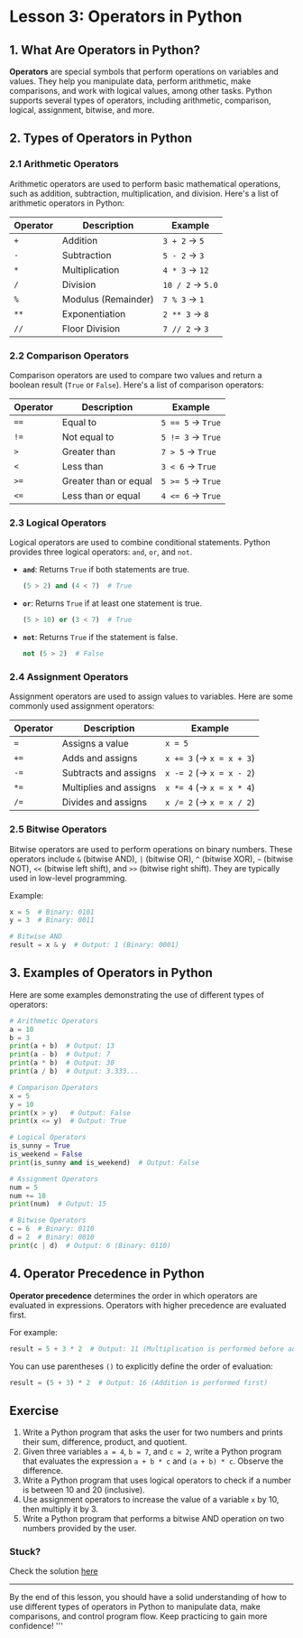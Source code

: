 # Lesson 3: **Operators in Python**

## 1. What Are Operators in Python?

**Operators** are special symbols that perform operations on variables and values. They help you manipulate data, perform arithmetic, make comparisons, and work with logical values, among other tasks. Python supports several types of operators, including arithmetic, comparison, logical, assignment, bitwise, and more.

## 2. Types of Operators in Python

### **2.1 Arithmetic Operators**

Arithmetic operators are used to perform basic mathematical operations, such as addition, subtraction, multiplication, and division. Here's a list of arithmetic operators in Python:

| Operator | Description           | Example           |
|----------|-----------------------|-------------------|
| `+`      | Addition              | `3 + 2` → `5`   |
| `-`      | Subtraction           | `5 - 2` → `3`   |
| `*`      | Multiplication        | `4 * 3` → `12`  |
| `/`      | Division              | `10 / 2` → `5.0` |
| `%`      | Modulus (Remainder)   | `7 % 3` → `1`   |
| `**`     | Exponentiation        | `2 ** 3` → `8`  |
| `//`     | Floor Division        | `7 // 2` → `3`  |

### **2.2 Comparison Operators**

Comparison operators are used to compare two values and return a boolean result (`True` or `False`). Here's a list of comparison operators:

| Operator | Description          | Example            |
|----------|----------------------|--------------------|
| `==`     | Equal to             | `5 == 5` → `True` |
| `!=`     | Not equal to         | `5 != 3` → `True` |
| `>`      | Greater than         | `7 > 5` → `True`  |
| `<`      | Less than            | `3 < 6` → `True`  |
| `>=`     | Greater than or equal| `5 >= 5` → `True` |
| `<=`     | Less than or equal   | `4 <= 6` → `True` |

### **2.3 Logical Operators**

Logical operators are used to combine conditional statements. Python provides three logical operators: `and`, `or`, and `not`.

- **`and`**: Returns `True` if both statements are true.
  ```python
  (5 > 2) and (4 < 7)  # True
  ```

- **`or`**: Returns `True` if at least one statement is true.
  ```python
  (5 > 10) or (3 < 7)  # True
  ```

- **`not`**: Returns `True` if the statement is false.
  ```python
  not (5 > 2)  # False
  ```

### **2.4 Assignment Operators**

Assignment operators are used to assign values to variables. Here are some commonly used assignment operators:

| Operator | Description                  | Example          |
|----------|------------------------------|------------------|
| `=`      | Assigns a value              | `x = 5`          |
| `+=`     | Adds and assigns            | `x += 3` (→ `x = x + 3`) |
| `-=`     | Subtracts and assigns       | `x -= 2` (→ `x = x - 2`) |
| `*=`     | Multiplies and assigns      | `x *= 4` (→ `x = x * 4`) |
| `/=`     | Divides and assigns         | `x /= 2` (→ `x = x / 2`) |

### **2.5 Bitwise Operators**

Bitwise operators are used to perform operations on binary numbers. These operators include `&` (bitwise AND), `|` (bitwise OR), `^` (bitwise XOR), `~` (bitwise NOT), `<<` (bitwise left shift), and `>>` (bitwise right shift). They are typically used in low-level programming.

Example:
```python
x = 5  # Binary: 0101
y = 3  # Binary: 0011

# Bitwise AND
result = x & y  # Output: 1 (Binary: 0001)
```

## 3. Examples of Operators in Python

Here are some examples demonstrating the use of different types of operators:

```python
# Arithmetic Operators
a = 10
b = 3
print(a + b)  # Output: 13
print(a - b)  # Output: 7
print(a * b)  # Output: 30
print(a / b)  # Output: 3.333...

# Comparison Operators
x = 5
y = 10
print(x > y)   # Output: False
print(x <= y)  # Output: True

# Logical Operators
is_sunny = True
is_weekend = False
print(is_sunny and is_weekend)  # Output: False

# Assignment Operators
num = 5
num += 10
print(num)  # Output: 15

# Bitwise Operators
c = 6  # Binary: 0110
d = 2  # Binary: 0010
print(c | d)  # Output: 6 (Binary: 0110)
```

## 4. Operator Precedence in Python

**Operator precedence** determines the order in which operators are evaluated in expressions. Operators with higher precedence are evaluated first.

For example:

```python
result = 5 + 3 * 2  # Output: 11 (Multiplication is performed before addition)
```

You can use parentheses `()` to explicitly define the order of evaluation:

```python
result = (5 + 3) * 2  # Output: 16 (Addition is performed first)
```

## Exercise

1. Write a Python program that asks the user for two numbers and prints their sum, difference, product, and quotient.
2. Given three variables `a = 4`, `b = 7`, and `c = 2`, write a Python program that evaluates the expression `a + b * c` and `(a + b) * c`. Observe the difference.
3. Write a Python program that uses logical operators to check if a number is between 10 and 20 (inclusive).
4. Use assignment operators to increase the value of a variable `x` by 10, then multiply it by 3.
5. Write a Python program that performs a bitwise AND operation on two numbers provided by the user.

### **Stuck?**
Check the solution [here](exercise_solution.py)

---

By the end of this lesson, you should have a solid understanding of how to use different types of operators in Python to manipulate data, make comparisons, and control program flow. Keep practicing to gain more confidence!
'''